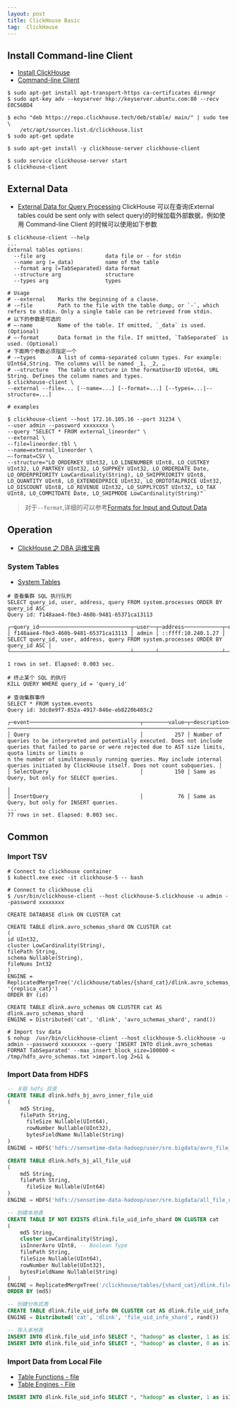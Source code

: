 ```yaml
---
layout: post
title: ClickHouse Basic
tag:  ClickHouse
---
```


## Install Command-line Client
* [Install ClickHouse](https://clickhouse.tech/docs/en/getting-started/install/)
* [Command-line Client](https://clickhouse.tech/docs/en/interfaces/cli/)

```shell
$ sudo apt-get install apt-transport-https ca-certificates dirmngr
$ sudo apt-key adv --keyserver hkp://keyserver.ubuntu.com:80 --recv E0C56BD4

$ echo "deb https://repo.clickhouse.tech/deb/stable/ main/" | sudo tee \
    /etc/apt/sources.list.d/clickhouse.list
$ sudo apt-get update

$ sudo apt-get install -y clickhouse-server clickhouse-client

$ sudo service clickhouse-server start
$ clickhouse-client
```


## External Data
* [External Data for Query Processing](https://clickhouse.tech/docs/en/engines/table-engines/special/external-data/)
ClickHouse 可以在查询(External tables could be sent only with select query)的时候加载外部数据，例如使用 Command-line Client 的时候可以使用如下参数

```shell
$ clickhouse-client --help
...
External tables options:
  --file arg                   data file or - for stdin
  --name arg (=_data)          name of the table
  --format arg (=TabSeparated) data format
  --structure arg              structure
  --types arg                  types

# Usage
# --external    Marks the beginning of a clause.
# -–file        Path to the file with the table dump, or `-`, which refers to stdin. Only a single table can be retrieved from stdin.
# 以下的参数是可选的
# –-name        Name of the table. If omitted, `_data` is used. (Optional)
# –-format      Data format in the file. If omitted, `TabSeparated` is used. (Optional)
# 下面两个参数必须指定一个
# -–types       A list of comma-separated column types. For example: UInt64,String. The columns will be named _1, _2, …
# -–structure   The table structure in the formatUserID UInt64, URL String. Defines the column names and types.
$ clickhouse-client \
--external --file=... [--name=...] [--format=...] [--types=...|--structure=...]

# examples

$ clickhouse-client --host 172.16.105.16 --port 31234 \
--user admin --password xxxxxxxx \
--query "SELECT * FROM external_lineorder" \
--external \
--file=lineorder.tbl \
--name=external_lineorder \
–-format=CSV \
--structure="LO_ORDERKEY UInt32, LO_LINENUMBER UInt8, LO_CUSTKEY UInt32, LO_PARTKEY UInt32, LO_SUPPKEY UInt32, LO_ORDERDATE Date, LO_ORDERPRIORITY LowCardinality(String), LO_SHIPPRIORITY UInt8, LO_QUANTITY UInt8, LO_EXTENDEDPRICE UInt32, LO_ORDTOTALPRICE UInt32, LO_DISCOUNT UInt8, LO_REVENUE UInt32, LO_SUPPLYCOST UInt32, LO_TAX UInt8, LO_COMMITDATE Date, LO_SHIPMODE LowCardinality(String)"
```

> 对于`--format`,详细的可以参考[Formats for Input and Output Data](https://clickhouse.tech/docs/en/interfaces/formats/)

## Operation
* [ClickHouse 之 DBA 运维宝典](https://cloud.tencent.com/developer/article/1654602)

### System Tables
* [System Tables](https://clickhouse.tech/docs/en/operations/system-tables/)

```shell
# 查看集群 SQL 执行队列
SELECT query_id, user, address, query FROM system.processes ORDER BY query_id ASC
Query id: f148aae4-f0e3-460b-9481-65371ca13113

┌─query_id─────────────────────────────┬─user──┬─address────────────┬─query─────────────────────────────────────────────────────────────────────────────┐
│ f148aae4-f0e3-460b-9481-65371ca13113 │ admin │ ::ffff:10.240.1.27 │ SELECT query_id, user, address, query FROM system.processes ORDER BY query_id ASC │
└──────────────────────────────────────┴───────┴────────────────────┴───────────────────────────────────────────────────────────────────────────────────┘

1 rows in set. Elapsed: 0.003 sec.

# 终止某个 SQL 的执行
KILL QUERY WHERE query_id = 'query_id'

# 查询集群事件
SELECT * FROM system.events
Query id: 3dc8e9f7-852a-4917-846e-eb8220b403c2

┌─event───────────────────────────────────┬────────value─┬─description──────────────────────────────────────────────────────────────────────────────────────────────────────────────────────────────────────────────────────────────────
──────────────────────────────────────────────────────────────────────────────┐
│ Query                                   │          257 │ Number of queries to be interpreted and potentially executed. Does not include queries that failed to parse or were rejected due to AST size limits, quota limits or limits o
n the number of simultaneously running queries. May include internal queries initiated by ClickHouse itself. Does not count subqueries. │
│ SelectQuery                             │          150 │ Same as Query, but only for SELECT queries.
                                                                              │
│ InsertQuery                             │           76 │ Same as Query, but only for INSERT queries.
...
77 rows in set. Elapsed: 0.003 sec.

```
## Common
### Import TSV
```shell
# Connect to clickhouse container
$ kubectl.exe exec -it clickhouse-5 -- bash

# Connect to clickhouse cli
$ /usr/bin/clickhouse-client --host clickhouse-5.clickhouse -u admin --password xxxxxxxx

CREATE DATABASE dlink ON CLUSTER cat

CREATE TABLE dlink.avro_schemas_shard ON CLUSTER cat
(
id UInt32,
cluster LowCardinality(String),
filePath String,
schema Nullable(String),
fileNums Int32
)
ENGINE = ReplicatedMergeTree('/clickhouse/tables/{shard_cat}/dlink.avro_schemas_shard', '{replica_cat}')
ORDER BY (id)

CREATE TABLE dlink.avro_schemas ON CLUSTER cat AS dlink.avro_schemas_shard 
ENGINE = Distributed('cat', 'dlink', 'avro_schemas_shard', rand())

# Import tsv data
$ nohup  /usr/bin/clickhouse-client --host clickhouse-5.clickhouse -u admin --password xxxxxxxx --query 'INSERT INTO dlink.avro_schemas FORMAT TabSeparated' --max_insert_block_size=100000 < /tmp/hdfs_avro_schemas.txt >import.log 2>&1 &

```

### Import Data from HDFS
```sql
-- 关联 hdfs 目录
CREATE TABLE dlink.hdfs_bj_avro_inner_file_uid
(
    md5 String,
    filePath String,
	  fileSize Nullable(UInt64),
	  rowNumber Nullable(UInt32),
	  bytesFieldName Nullable(String)
)
ENGINE = HDFS('hdfs://sensetime-data-hadoop/user/sre.bigdata/avro_file_uniqueId_parquet', 'Parquet')

CREATE TABLE dlink.hdfs_bj_all_file_uid
(
    md5 String,
    filePath String,
	  fileSize Nullable(UInt64)
)
ENGINE = HDFS('hdfs://sensetime-data-hadoop/user/sre.bigdata/all_file_uniqueId.parquet', 'Parquet')

-- 创建本地表
CREATE TABLE IF NOT EXISTS dlink.file_uid_info_shard ON CLUSTER cat
(
	md5 String,
	cluster LowCardinality(String),
	isInnerAvro UInt8, -- Boolean Type
	filePath String,
	fileSize Nullable(UInt64),
	rowNumber Nullable(UInt32),
	bytesFieldName Nullable(String)
)
ENGINE = ReplicatedMergeTree('/clickhouse/tables/{shard_cat}/dlink.file_uid_info_shard', '{replica_cat}')
ORDER BY (md5)

-- 创建分布式表
CREATE TABLE dlink.file_uid_info ON CLUSTER cat AS dlink.file_uid_info_shard 
ENGINE = Distributed('cat', 'dlink', 'file_uid_info_shard', rand())

-- 导入本地表
INSERT INTO dlink.file_uid_info SELECT *, "hadoop" as cluster, 1 as isInnerAvro FROM dlink.hdfs_bj_avro_inner_file_uid;
INSERT INTO dlink.file_uid_info SELECT *, "hadoop" as cluster, 0 as isInnerAvro FROM dlink.hdfs_bj_all_file_uid;

```

### Import Data from Local File
* [Table Functions - file](https://clickhouse.tech/docs/en/sql-reference/table-functions/file/)
* [Table Engines - File](https://clickhouse.tech/docs/en/engines/table-engines/special/file/)

```sql
INSERT INTO dlink.file_uid_info SELECT *, "hadoop" as cluster, 1 as isInnerAvro FROM file("/data/*.paquet", "PARQUET")
```